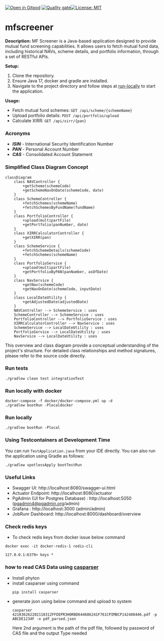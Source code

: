 [![Open in Gitpod](https://gitpod.io/button/open-in-gitpod.svg)](https://gitpod.io/#https://github.com/rajadilipkolli/mfscreener) [![Quality gate](https://sonarcloud.io/api/project_badges/quality_gate?project=rajadilipkolli_mfscreener)](https://sonarcloud.io/summary/new_code?id=rajadilipkolli_mfscreener)[![License: MIT](https://img.shields.io/badge/License-MIT-yellow.svg)](https://opensource.org/licenses/MIT)


# mfscreener

**Description:** MF Screener is a Java-based application designed to provide mutual fund screening capabilities. It allows users to fetch mutual fund data, including historical NAVs, scheme details, and portfolio information, through a set of RESTful APIs.

**Setup:**

1. Clone the repository.
2. Ensure Java 17, docker and gradle are installed.
3. Navigate to the project directory and follow steps at [run-locally](#run-locally) to start the application.

**Usage:**

* Fetch mutual fund schemes: `GET /api/scheme/{schemeName}`
* Upload portfolio details: `POST /api/portfolio/upload`
* Calculate XIRR: `GET /api/xirr/{pan}`

### Acronyms
* **_ISIN_** - International Security Identification Number
* **_PAN_** - Personal Account Number
* **_CAS_** - Consolidated Account Statement

### Simplified Class Diagram Concept
 ```mermaid
 classDiagram
     class NAVController {
         +getScheme(schemeCode)
         +getSchemeNavOnDate(schemeCode, date)
     }
     class SchemeController {
         +fetchSchemes(schemeName)
         +fetchSchemesByFundName(fundName)
     }
     class PortfolioController {
         +upload(multipartFile)
         +getPortfolio(panNumber, date)
     }
     class XIRRCalculatorController {
         +getXIRR(pan)
     }
     class SchemeService {
         +fetchSchemeDetails(schemeCode)
         +fetchSchemes(schemeName)
     }
     class PortfolioService {
         +upload(multipartFile)
         +getPortfolioByPAN(panNumber, asOfDate)
     }
     class NavService {
         +getNav(schemeCode)
         +getNavOnDate(schemeCode, inputDate)
     }
     class LocalDateUtility {
         +getAdjustedDate(adjustedDate)
     }
     NAVController --> SchemeService : uses
     SchemeController --> SchemeService : uses
     PortfolioController --> PortfolioService : uses
     XIRRCalculatorController --> NavService : uses
     SchemeService --> LocalDateUtility : uses
     PortfolioService --> LocalDateUtility : uses
     NavService --> LocalDateUtility : uses
 ```
This overview and class diagram provide a conceptual understanding of the project's structure. For detailed class relationships and method signatures, please refer to the source code directly.

### Run tests

```shell
./gradlew clean test integrationTest
```
### Run locally with docker

```shell
docker-compose -f docker/docker-compose.yml up -d
./gradlew bootRun -Plocaldocker
```

### Run locally

```shell
./gradlew bootRun -Plocal
```

### Using Testcontainers at Development Time
You can run `TestApplication.java` from your IDE directly.
You can also run the application using Gradle as follows:

```
./gradlew spotlessApply bootTestRun
```

### Useful Links
* Swagger UI: http://localhost:8080/swagger-ui.html
* Actuator Endpoint: http://localhost:8080/actuator
* PgAdmin (UI for Postgres Database) : http://localhost:5050 (pgadmin4@pgadmin.org/admin)
* Grafana : http://localhost:3000 (admin/admin)
* JobRunr Dashboard: http://localhost:8000/dashboard/overview

### Check redis keys

* To check redis keys from docker issue below command
```shell
docker exec -it docker-redis-1 redis-cli
```

```shell
127.0.0.1:6379> keys *
```

### how to read CAS Data using [casparser](https://pypi.org/project/casparser/)
* Install phyton
* install casparser using command
   ```shell
   pip install casparser
   ```
* generate json using below command and upload to system
  ```shell
  casparser 42103626220211831ZFFDEPR3H0RBD644686241F761CPIMBCP142488446.pdf -p ABCDE1234F -o pdf_parsed.json
  ```
  Here 2nd argument is the path of the pdf file, followed by password of CAS file and the output Type needed
